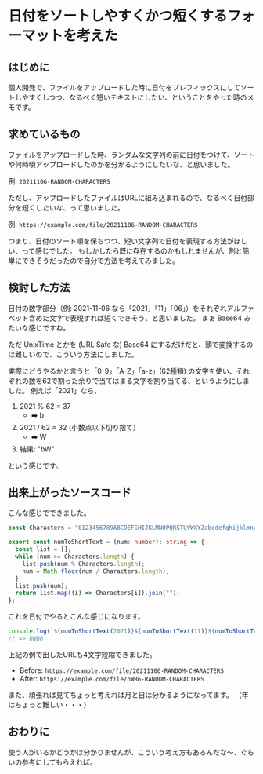 # 日付をソートしやすくかつ短くするフォーマットを考えた

## はじめに

個人開発で、ファイルをアップロードした時に日付をプレフィックスにしてソートしやすくしつつ、なるべく短いテキストにしたい、ということをやった時のメモです。

## 求めているもの

ファイルをアップロードした時、ランダムな文字列の前に日付をつけて、ソートや何時頃アップロードしたのかを分かるようにしたいな、と思いました。

例: `20211106-RANDOM-CHARACTERS`

ただし、アップロードしたファイルはURLに組み込まれるので、なるべく日付部分を短くしたいな、って思いました。

例: `https://example.com/file/20211106-RANDOM-CHARACTERS`

つまり、日付のソート順を保ちつつ、短い文字列で日付を表現する方法がほしい、って感じでした。
もしかしたら既に存在するのかもしれませんが、割と簡単にできそうだったので自分で方法を考えてみました。

## 検討した方法

日付の数字部分（例: 2021-11-06 なら「2021」「11」「06」）をそれぞれアルファベット含めた文字で表現すれば短くできそう、と思いました。
まぁ Base64 みたいな感じですね。

ただ UnixTime とかを (URL Safe な) Base64 にするだけだと、頭で変換するのは難しいので、こういう方法にしました。

実際にどうやるかと言うと「0-9」「A-Z」「a-z」(62種類) の文字を使い、それぞれの数を62で割った余りで当てはまる文字を割り当てる、というようにしました。
例えば「2021」なら、

1. 2021 % 62 = 37
    - :arrow_right: b
1. 2021 / 62 = 32 (小数点以下切り捨て）
    - :arrow_right: W
1. 結果: "bW"

という感じです。

## 出来上がったソースコード

こんな感じでできました。

```typescript
const Characters = "0123456789ABCDEFGHIJKLMNOPQRSTUVWXYZabcdefghijklmnopqrstuvwxyz";

export const numToShortText = (num: number): string => {
  const list = [];
  while (num >= Characters.length) {
    list.push(num % Characters.length);
    num = Math.floor(num / Characters.length);
  }
  list.push(num);
  return list.map((i) => Characters[i]).join("");
};
```

これを日付でやるとこんな感じになります。

```typescript
console.log(`${numToShortText(2021)}${numToShortText(11)}${numToShortText(6)}`)
// => bWB6
```

上記の例で出したURLも4文字短縮できました。

- Before: `https://example.com/file/20211106-RANDOM-CHARACTERS`
- After: `https://example.com/file/bWB6-RANDOM-CHARACTERS`

また、頑張れば見てちょっと考えれば月と日は分かるようになってます。
（年はちょっと難しい・・・）

## おわりに

使う人がいるかどうかは分かりませんが、こういう考え方もあるんだな〜、ぐらいの参考にしてもらえれば。
